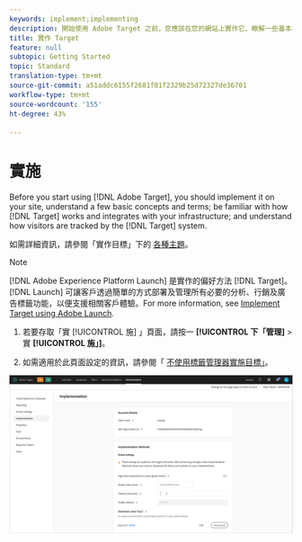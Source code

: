 ```yaml
---
keywords: implement;implementing
description: 開始使用 Adobe Target 之前，您應該在您的網站上實作它、瞭解一些基本概含和字詞、熟悉 Target 如何運作以及如何與您的基礎架構整合，以及瞭解 Target 系統如何追蹤訪客。
title: 實作 Target
feature: null
subtopic: Getting Started
topic: Standard
translation-type: tm+mt
source-git-commit: a51addc6155f2681f01f2329b25d72327de36701
workflow-type: tm+mt
source-wordcount: '155'
ht-degree: 43%

---
```



# 實施

Before you start using [!DNL Adobe Target], you should implement it on your site, understand a few basic concepts and terms; be familiar with how [!DNL Target] works and integrates with your infrastructure; and understand how visitors are tracked by the [!DNL Target] system.

如需詳細資訊，請參閱「實作目標」下的 [各種主題](/help/c-implementing-target/implementing-target.md)。

>[!NOTE]
>
>[!DNL Adobe Experience Platform Launch] 是實作的偏好方法 [!DNL Target]。 [!DNL Launch] 可讓客戶透過簡單的方式部署及管理所有必要的分析、行銷及廣告標籤功能，以便支援相關客戶體驗。For more information, see [Implement Target using Adobe Launch](/help/c-implementing-target/c-implementing-target-for-client-side-web/how-to-deployatjs/cmp-implementing-target-using-adobe-launch.md).

1. 若要存取「實 [!UICONTROL 施] 」頁面，請按一 **[!UICONTROL 下「管理]** >實 **[!UICONTROL 施」]**。

1. 如需適用於此頁面設定的資訊，請參閱「 [不使用標籤管理器實施目標」](/help/c-implementing-target/c-implementing-target-for-client-side-web/how-to-deployatjs/implementing-target-without-a-tag-manager.md)。

![實施頁面](/help/administrating-target/assets/implementation.png)
